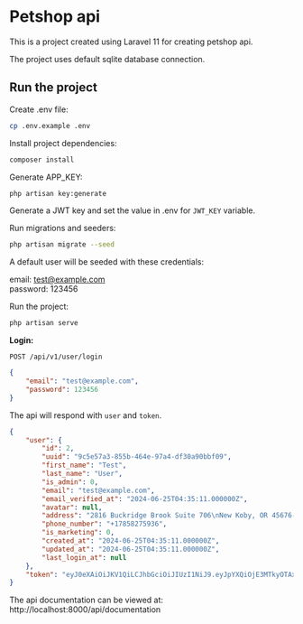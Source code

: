 # Petshop api

This is a project created using Laravel 11 for creating petshop api.

The project uses default sqlite database connection.


## Run the project

Create .env file:

```sh
cp .env.example .env
```

Install project dependencies:

```sh
composer install
```

Generate APP_KEY:

```sh
php artisan key:generate
```

Generate a JWT key and set the value in .env for `JWT_KEY` variable.

Run migrations and seeders:

```sh
php artisan migrate --seed
```

A default user will be seeded with these credentials:

email: test@example.com<br/>
password: 123456

Run the project:

```sh
php artisan serve
```

**Login:**

`POST /api/v1/user/login`

```json
{
    "email": "test@example.com",
    "password": 123456
}
```

The api will respond with `user` and `token`.

```json
{
	"user": {
		"id": 2,
		"uuid": "9c5e57a3-855b-464e-97a4-df30a90bbf09",
		"first_name": "Test",
		"last_name": "User",
		"is_admin": 0,
		"email": "test@example.com",
		"email_verified_at": "2024-06-25T04:35:11.000000Z",
		"avatar": null,
		"address": "2816 Buckridge Brook Suite 706\nNew Koby, OR 45676-4522",
		"phone_number": "+17858275936",
		"is_marketing": 0,
		"created_at": "2024-06-25T04:35:11.000000Z",
		"updated_at": "2024-06-25T04:35:11.000000Z",
		"last_login_at": null
	},
	"token": "eyJ0eXAiOiJKV1QiLCJhbGciOiJIUzI1NiJ9.eyJpYXQiOjE3MTkyOTAxMTQsIm5iZiI6MTcxOTI5MDExNCwiZXhwIjoxNzE5MjkzNzE0LCJpc3MiOiJodHRwOi8vbG9jYWxob3N0IiwiYXVkIjoiaHR0cDovL2xvY2FsaG9zdDo1NDMyIiwianRpIjoiOWM1ZTU3YTctNzcwNy00OGUwLThhNjktZDJmMDI5ZDk4MGU0IiwidWlkIjoiOWM1ZTU3YTMtODU1Yi00NjRlLTk3YTQtZGYzMGE5MGJiZjA5IiwiaWlkIjoyfQ.bqZ2XGEpF-XDmV9jajpG5ksWxtbD7QbC5akJqxCyPFA"
}
```

The api documentation can be viewed at: http://localhost:8000/api/documentation
